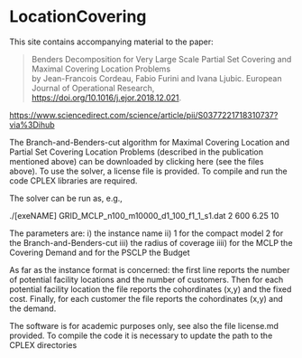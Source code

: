 # LocationCovering
This site contains accompanying material to the paper:

> Benders Decomposition for Very Large Scale Partial Set Covering and Maximal Covering Location Problems  
by Jean-Francois Cordeau, Fabio Furini and Ivana Ljubic. European Journal of Operational Research, https://doi.org/10.1016/j.ejor.2018.12.021.

https://www.sciencedirect.com/science/article/pii/S0377221718310737?via%3Dihub

The Branch-and-Benders-cut algorithm for Maximal Covering Location and  Partial Set Covering Location Problems (described in the publication mentioned above) can be downloaded by clicking here (see the files above). To use the solver, a license file is provided. To compile and run the code  CPLEX libraries are required.

The solver can be run as, e.g.,

./[exeNAME] GRID_MCLP_n100_m10000_d1_100_f1_1_s1.dat 2 600  6.25 10

The parameters are: i) the instance name ii) 1 for the compact model 2 for the Branch-and-Benders-cut iii) the radius of coverage iiii) for the MCLP the Covering Demand and for the PSCLP the Budget

As far as the instance format is concerned: the first line reports the number of potential facility locations and the number of customers. Then for each potential facility location the file reports the cohordinates (x,y) and the  fixed cost. Finally, for each customer the file reports the cohordinates (x,y) and the demand.    

The software is for academic purposes only, see also the file license.md  provided. To compile the code it is necessary to update the path to the CPLEX directories 


